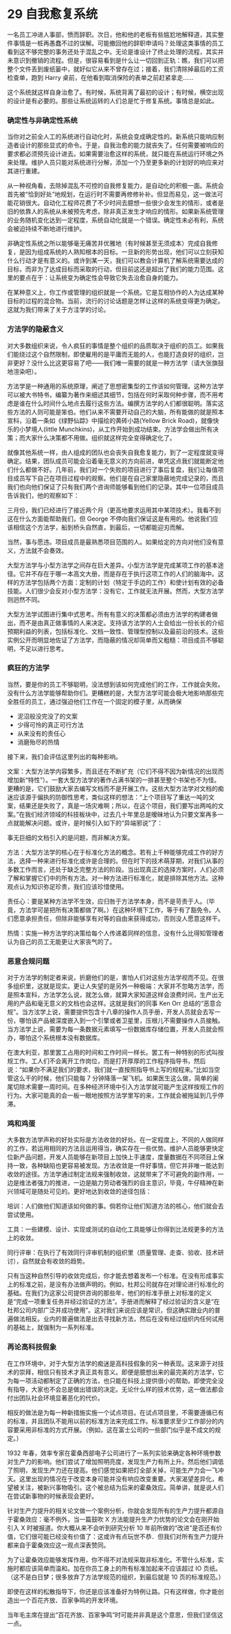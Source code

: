 # 29 自我愈复系统

一名员工冲进人事部，愤而辞职。次日，他和他的老板有些尴尬地解释道，其实整件事情是一桩再愚蠢不过的误解。可能撤回他的辞职申请吗？处理这类事情的员工看到这不够完整的事务还处于混乱之中。无论是谁设计了终止处理的流程，其实并未意识到撤销的流程。但是，很容易看到是什么让一切回到正轨：瞧，我们可以把整个文件丢到废纸篓中，就好似它从来不曾存在过；接着，我们清除掉最后的工资检查单，跑到 Harry 桌前，在他看到取消保险的表单之前赶紧拿走……

这个系统就这样自身治愈了。有时候，系统背离了最初的设计；有时候，横空出现的设计是有必要的。那些让系统运转的人们总是忙于修复系统。事情总是如此。

### 确定性与非确定性系统



当你对之前全人工的系统进行自动化时，系统会变成确定性的。新系统只能响应制造者设计的那些显式的命令。于是，自我治愈的能力就丧失了。任何需要被响应的要求都必须预先设计进去。如果需要治愈这样的系统，就只能在系统运行环境之外来处理。维护人员只能对系统进行分解，添加一个乃至更多新的计划好的响应来对其进行重建。

从一种视角看，去除掉混乱不可控的自我修复能力，是自动化的积极一面。系统会首先被“恰到好处”地规划，在运行时不需要再修修补补。但显而易见，这一做法可能花销很大。自动化工程师花费了不少时间去臆想一些很少会发生的情形，或者是旧的依靠人的系统从未被预先考虑，除非真正发生才响应的情形。如果新系统管理的业务随机变化达到一定程度，系统自动化就是一个错误。确定性未必有利，系统会被迫持续不断地进行维护。

非确定性系统之所以能够毫无痛苦并优雅地（有时候甚至无须成本）完成自我修复，是因为组成系统的人熟知根本的目标。一旦新的形势出现，他们可以立刻获知什么行动才是有意义的。或许到某一天，我们可以教会计算机了解系统需要达成的目标，而非为了达成目标而采取的行动，但目前这还是超出了我们的能力范围。这里的要点在于：让系统变为确定性会导致它失去治愈自身的能力。

在某种意义上，你工作或管理的组织就是一个系统。它是互相协作的人为达成某种目标的过程的混合物。当前，流行的讨论话题是怎样让这样的系统变得更为确定。这就为我们带来了关于方洼学的讨论。

### 方法学的隐蔽含义



对大多数组织来说，令人疯狂的事情是整个组织的品质取决于组织的员工。如果我们能绕过这个自然限制，即使雇用的是平庸而无能的人，也能打造良好的组织，岂非更好？没什么比这更容易了吧——我们唯一需要的就是一种方法学（请大张旗鼓地渲染吧）。

方法学是一种通用的系统原理，阐述了思想密集型的工作该如何管理。这种方法学可以被大书特书，编纂为著作来细述其细节，包括在何时采取何种步骤，而不用考虑是谁在什么时间什么地点去履行这些方法。编撰方法学的人们都很聪明。落实这些方法的人则可能是笨伯。他们从来不需要开动自己的大脑，所有能做的就是照本宣科，沿着一条如《绿野仙踪》中描绘的黄砖小路(Yellow Brick Road)，就像快乐的小梦境人(little Munchkins)，从工作开始到成功结束。方法学会做出所有决策；而大家什么决策都不用做。组织就这样完全变得确定化了。

就像其他系统一样，由人组成的团队也会丧失自我愈复能力，到了一定程度就变得确定。结果，团队成员可能会沿着毫无意义的方向前进，单凭这点我们就能断定他们什么都做不好。几年前，我们对一个失败的项目进行了事后复盘，我们让每值项目成员写下自己在项目过程中的观察。他们是在自己家里隐蔽地完成记录的，而且我们也向他们保证了只有我们两个咨询师能够看到他们的记录。其中一位项目成员告诉我们，他的观察如下：

三月份，我们已经进行了接近两个月（更高地要求运用其中某项技术）。我看不到这在什么方面能帮助我们，但 George 不停向我们保证这是有用的。他说我们应该相信这个方法学，船到桥头自然直，到最后，一切都能迎刃而解。

当然，事与愿违。项目成员是最熟悉项目范围的人。如果给定的方向对他们没有意义，方法就不会奏效。

大型方法学与小型方法学之间存在巨大差异。小型方法学是完成某项工作的基本途径。它并不存在于哪一本高文大册，而是存在于执行这项工作的人们的脑海中。这样的方法学包括两个方面：定制的计划（特定于手边的工作）和使计划有效的必备技能。人们很少会反对小型方法学：没有它，工作就无法开展。然而，大型方法学则迥然不同。

大型方法学试图进行集中式思考。所有有意义的决策都必须由方法学的构建者做出，而不是由真正做事情的人来决定。支持该方法学的人士会给出一份长长的介绍预期利益的列表，包括标准化、文档一致性、管理型控制以及最前沿的技术。这些实例公开而明显地佐证了方法学，而隐蔽的情况却简单而又粗糙：项目成员不够聪明，不足以进行思考。

### 疯狂的方法学



当然，要是你的员工不够聪明，没法想到该如何完成他们的工作，工作就会失败。没有什么方法学能够帮助你们。更糟糕的是，大型方法学可能会极大地影响那些完全胜任的员工，通过强迫他们工作在一个固定的模子里，从而确保

* 泥沼般没完没了的文案
* 少得可怜的真正可行方法
* 从来没有的责任心
* 消磨殆尽的热情

接下来，我们会评估这里列出的每种影响。

文案：大型方法学内容繁多，而且还在不断扩充（它们不得不因为新情况的出现而增加新“特性”）。一套大型方法学的著作占满书架的一排甚至整个书架也不为怪。更糟的是，它们鼓励大家去编写文档而不是开展工作。这些大型方法学对文档的痴迷应该源于偏执的防御性思考，类似这样的想法：“上个项目写了重达一吨的文案，结果还是失败了，真是一场灾难啊；所以，在这个项目，我们要写出两吨的文案。”在我们经济领域的科技板块中，过去几十年里总是暧昧地认为只要文案再多一点就能解决问题。或许，是时候引入如下的“异端邪说”了：

事无巨细的文档引入的是问题，而非解决方案。

方法：大型方法学的核心在于标准化方法的概念。若有上千种能够完成工作的好方法，选择一种来进行标准化或许是合理的。但在时下的技术萌芽期，对我们从事的多数工作而言，还处于缺乏完整方法的阶段。当出现真正的选择方案时，人们必须了解和掌握它们中的所有方法。对一种方法进行标准化，就是排除其他方法。这种观点认为知识弥足珍贵，我们应该珍惜使用。

责任心：要是某种方法学不生效，应归咎于方法学本身，而不是苛责于人。（毕竟，方法学可是把所有决策都做了啊。）在这种环境下工作，等于有了豁免令。人们愿意承担责任，但除非能够享有对等的自由来获得成功，否则没人愿意这样干。

热情：实施一种方法学的决策给每个人传递着同样的信息，没有什么比得知管理者认为自己的员工无能更让大家丧气的了。

### 恶意合规问题



对于方法学的制定者来说，折磨他们的是，害怕人们对这些方法学视而不见。在很多组织里，这就是现实。更让人失望的是另外一种极端：大家并不忽略方法学，而是照本宣科，方法学怎么说，就怎么做，就算大家知道这样会浪费时间，生产出无用的产品和毫无意义的文档也会这样。这就是我们的同事 Ken Orr 总结的“恶意合规”。当方泫学上说，需要提供包含十八章的操作人员手册，开发人员就会去写一份，哪怕该产品被深度嵌入到一个引擎或者卫星里，压根儿不需要操作人员接触。当方法学上说，需要为每一条数据元素填写一份数据库存储位置，开发人员就会照办，哪怕这个系统根本没有数据库。

在澳大利亚，那里罢工占用的时间和工作时间一样长。罢工有一种特别的形式叫按规工作。工人们不会离开工作岗位，而是打开厚厚的工作程序指导书，然后说：“如果你不满足我们的要求，我们就一直按照指导书上写的规程来。”比如当空管这么干的时候，他们只能每 7 分钟降落一架飞机。如果医生这么做，简单的阑尾切除术需要一周时间。在多种经济环境中引入方法学就可能产生这样按规工作的行为。大家可能真的会一板一眼地按照方法学里写的来，工作就会被拖延到几乎停滞。

### 鸡和鸡蛋



大多数方法学声称的好处实际是方法收敛的好处。在一定程度上，不同的人做同样的工作，若运用相同的方法且运用得当，确实存在一些优势。维护人员能够更快定位新产品问题，开发人员能够在新项目上加快上手速度，度量数据在不同项目上保持一致，各种缺陷也更容易被发现。方法收敛是一件好事情，但它并非唯一能达到收敛的途径。方法学通过制定法规来强制收敛，这就带来了不可避免的副作用，一边是维法者强力的推进，一边是脑力劳动者强烈的自主意识，毕竟，牛仔精神在新兴领域可是随处可见的。更好地达到收敛的途径包括：

培训：人们做他们知道该如何做的事。倘若你让他们知道方法的核心，他们就会去尝试使用。

工具：一些建模、设计、实现或测试的自动化工具能够让你得到比法规更多的方法上的收敛。

同行评审：在执行了有效同行评审机制的组织里（质量管理、走查、验收、技术研讨），自然就会有收敛的趋势。

只有当这种自然引导的收敛完成后，你才能去想着发布一个标准。在没有形成事实上的标准之前，是没有办法做声明的。例如，杜邦公司就存在对理论进行标准化的基础。在我们为这家公司提供咨询的那些年，他们的标准手册上对标准的定义是“完成一项重复任务并经过验证的方法”。手册进而解释了经过验证的含义是“在杜邦公司内部广泛并成功使用”。这对我们来说应该是常识，但这确实跟业内的普遍做法相反。业内的普遍做法是出去寻找新方法，然后在没有经过组织内任何试用的基础上，就强制为一系列标准。

### 再论高科技假象



在工作环境中，对于大型方法学的痴迷是高科技假象的另一种表现。这来源于对技术的崇拜，相信只有技术才真正具有意义。即便是臆想出来的最完美的方法学，它为每一项活动都制定了正确的方法，也只能在科技上提供很小的帮助。即使完全没有指导，大家也不会总是做出错误的决定。无论什么样的技术优势，这一做法都会付出团队社会环境显著恶化的代价。

相反的做法是为每一种新措施实施一个试点项目。在试点项目里，不需要遵循已有的标准，并且团队不能用以前的标准方法来完成工作。标准要求至少工作部分的内容要采用非标准的方式开展。（例如，这在富士公司的一些部门似乎是不成文的规定。）

1932 年春，效率专家在霍桑西部电子公司进行了一系列实验来确定各种环境参数对生产力的影响。他们尝试了增加照明亮度，发现生产力有所上升。然后他们调低了照明，发现生产力还在提高。他们感觉如果把灯全部关掉，可能生产力会一飞冲天。这里出现的情况在于改变本身可能并没有响应改变重要。大家渴望差异化，希望被关注，被新兴事物吸引。这个被总结为后来的霍桑效应。简单讲，就是说人们在尝试新事物的时候表现会更好。

针对生产力提升的相关论文做一个案例分析，你就会发现所有的生产力提升都源自于霍桑效应：毫不例外，当一篇鼓吹 X 方法能提升生产力优势的论文会在刚开始引入 X 时被报道。你大概从来不会听到研究分析 10 年前所做的“改进”是否还有价值，它们很可能已经没有价值了：这或许有点玩世不恭．但我们对所有生产力提升都来自于霍桑效应这一观点深表赞同。

为了让霍桑效应能够发挥作用，你不得不对法规采取非标准化。不管什么标准，实施时都应该简单而温和。加在你员工身上的所有标准加起来不应该超过 IO 页纸。（这不是白日梦；很多放弃了方法学规范的组织，到最后就是 10 页的标准规范。）

即使在这样的松散指导下，你还是应该准备好为特例让路。只有这样做，你才能创造出一个百花齐放、百家争鸣的开发环境。

当年毛主席在提出“百花齐放、百家争鸣”时可能并非真是这个意思，但我们坚信这一点。
